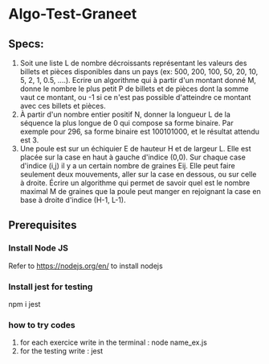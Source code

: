 # Algo-Test-Graneet

## Specs:
1. Soit une liste L de nombre décroissants représentant les valeurs des billets et pièces disponibles dans un pays (ex: 500, 200, 100, 50, 20, 10, 5, 2, 1, 0.5, ....). Ecrire un algorithme qui à partir d'un montant donné M, donne le nombre le plus petit P de billets et de pièces dont la somme vaut ce montant, ou -1 si ce n'est pas possible d'atteindre ce montant avec ces billets et pièces.
2.  À partir d'un nombre entier positif N, donner la longueur L de la séquence la plus longue de 0 qui compose sa forme binaire. Par exemple pour 296, sa forme binaire est 100101000, et le résultat attendu est 3.
3. Une poule est sur un échiquier E de hauteur H et de largeur L. Elle est placée sur la case en haut à gauche d'indice (0,0). Sur chaque case d'indice (i,j) il y a un certain nombre de graines Eij. Elle peut faire seulement deux mouvements, aller sur la case en dessous, ou sur celle à droite. Écrire un algorithme qui permet de savoir quel est le nombre maximal M de graines que la poule peut manger en rejoignant la case en base à droite d'indice (H-1, L-1).

##

## Prerequisites

### Install Node JS
Refer to https://nodejs.org/en/ to install nodejs
### Install jest for testing

npm i jest

### how to try codes
1. for each exercice write in the terminal : node name_ex.js
2. for the testing write : jest 

